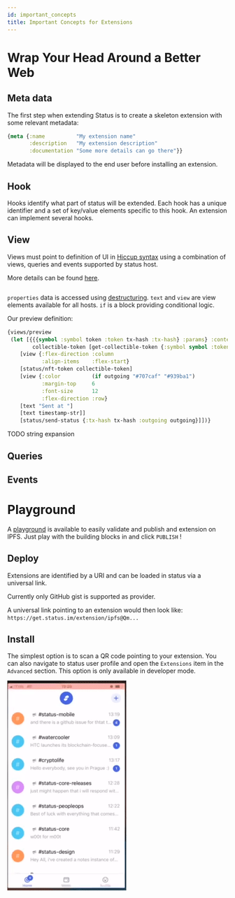 ```yaml
---
id: important_concepts
title: Important Concepts for Extensions
---
```


# Wrap Your Head Around a Better Web

## Meta data

The first step when extending Status is to create a skeleton extension with some relevant metadata:

```clojure
{meta {:name          "My extension name"
       :description   "My extension description"
       :documentation "Some more details can go there"}}
```

Metadata will be displayed to the end user before installing an extension.

## Hook

Hooks identify what part of status will be extended. Each hook has a unique identifier and a set of key/value elements specific to this hook.
An extension can implement several hooks.

## View 

Views must point to definition of UI in [Hiccup syntax](https://github.com/weavejester/hiccup/wiki/Syntax) using a combination of views, queries and events supported by status host.

More details can be found [here](https://status-im.github.io/pluto/docs/concepts/Anatomy.html).


```clojure

```

`properties` data is accessed using [destructuring](https://status-im.github.io/pluto/docs/concepts/View.html#destructuring).
`text` and `view` are view elements available for all hosts.
`if` is a block providing conditional logic.

Our preview definition:

```clojure
{views/preview
 (let [{{{symbol :symbol token :token tx-hash :tx-hash} :params} :content outgoing :outgoing timestamp-str :timestamp-str} properties
        collectible-token [get-collectible-token {:symbol symbol :token token}]]
    [view {:flex-direction :column
           :align-items    :flex-start}
    [status/nft-token collectible-token]
    [view {:color          (if outgoing "#707caf" "#939ba1")
           :margin-top     6
           :font-size      12
           :flex-direction :row}
    [text "Sent at "]
    [text timestamp-str]]
    [status/send-status {:tx-hash tx-hash :outgoing outgoing}]])}
```

TODO string expansion

## Queries

## Events

# Playground

A [playground](https://status-im.github.io/pluto/try.html) is available to easily validate and publish and extension on IPFS. Just play with the building blocks in and click `PUBLISH` !

## Deploy

Extensions are identified by a URI and can be loaded in status via a universal link.

Currently only GitHub gist is supported as provider.

A universal link pointing to an extension would then look like: `https://get.status.im/extension/ipfs@Qm...`

## Install

The simplest option is to scan a QR code pointing to your extension. You can also navigate to status user profile and open the `Extensions` item in the `Advanced` section.
This option is only available in developer mode.

![Install](thumbnails/install-extension.gif)